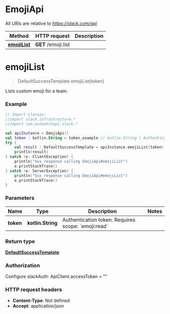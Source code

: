 # EmojiApi

All URIs are relative to *https://slack.com/api*

Method | HTTP request | Description
------------- | ------------- | -------------
[**emojiList**](EmojiApi.md#emojiList) | **GET** /emoji.list | 


<a name="emojiList"></a>
# **emojiList**
> DefaultSuccessTemplate emojiList(token)



Lists custom emoji for a team.

### Example
```kotlin
// Import classes:
//import slack.infrastructure.*
//import com.outmatchapi.slack.*

val apiInstance = EmojiApi()
val token : kotlin.String = token_example // kotlin.String | Authentication token. Requires scope: `emoji:read`
try {
    val result : DefaultSuccessTemplate = apiInstance.emojiList(token)
    println(result)
} catch (e: ClientException) {
    println("4xx response calling EmojiApi#emojiList")
    e.printStackTrace()
} catch (e: ServerException) {
    println("5xx response calling EmojiApi#emojiList")
    e.printStackTrace()
}
```

### Parameters

Name | Type | Description  | Notes
------------- | ------------- | ------------- | -------------
 **token** | **kotlin.String**| Authentication token. Requires scope: &#x60;emoji:read&#x60; |

### Return type

[**DefaultSuccessTemplate**](DefaultSuccessTemplate.md)

### Authorization


Configure slackAuth:
    ApiClient.accessToken = ""

### HTTP request headers

 - **Content-Type**: Not defined
 - **Accept**: application/json


